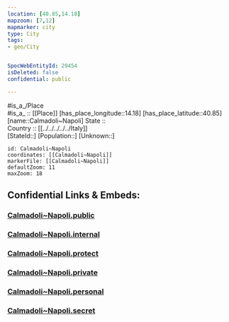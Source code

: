```yaml
---
location: [40.85,14.18] 
mapzoom: [7,12] 
mapmarker: city 
type: City
tags:
- geo/City


SpocWebEntityId: 29454
isDeleted: false
confidential: public

---
```

#is_a_/Place  
#is_a_ :: [[Place]] 
[has_place_longitude::14.18] 
[has_place_latitude::40.85] 
[name::Calmadoli~Napoli] 
State ::  
Country :: [[../../../../../Italy]]  
[StateId::] 
[Population::] 
[Unknown::] 


```leaflet
id: Calmadoli~Napoli
coordinates: [[Calmadoli~Napoli]] 
markerFile: [[Calmadoli~Napoli]] 
defaultZoom: 11 
maxZoom: 18
```


## Confidential Links & Embeds: 

### [Calmadoli~Napoli.public](/_public/\Earth\Continent\Europe\Europe~South\Italy\regions~Italy\Campania\Napoli.Province\CityCalmadoli~Napoli.public.md) 

### [Calmadoli~Napoli.internal](/_internal/\Earth\Continent\Europe\Europe~South\Italy\regions~Italy\Campania\Napoli.Province\CityCalmadoli~Napoli.internal.md) 

### [Calmadoli~Napoli.protect](/_protect/\Earth\Continent\Europe\Europe~South\Italy\regions~Italy\Campania\Napoli.Province\CityCalmadoli~Napoli.protect.md) 

### [Calmadoli~Napoli.private](/_private/\Earth\Continent\Europe\Europe~South\Italy\regions~Italy\Campania\Napoli.Province\CityCalmadoli~Napoli.private.md) 

### [Calmadoli~Napoli.personal](/_personal/\Earth\Continent\Europe\Europe~South\Italy\regions~Italy\Campania\Napoli.Province\CityCalmadoli~Napoli.personal.md) 

### [Calmadoli~Napoli.secret](/_secret/\Earth\Continent\Europe\Europe~South\Italy\regions~Italy\Campania\Napoli.Province\CityCalmadoli~Napoli.secret.md)


